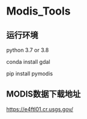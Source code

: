 # Modis_Tools

## 运行环境

python 3.7 or 3.8

conda install gdal

pip install pymodis

## MODIS数据下载地址

https://e4ftl01.cr.usgs.gov/


